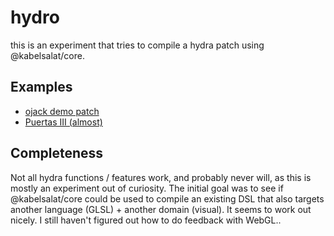 # hydro

this is an experiment that tries to compile a hydra patch using @kabelsalat/core.

## Examples

- [ojack demo patch](https://felixroos.github.io/schattenspiel/hydro/#Ly8gbGljZW5zZWQgd2l0aCBDQyBCWS1OQy1TQSA0LjAgaHR0cHM6Ly9jcmVhdGl2ZWNvbW1vbnMub3JnL2xpY2Vuc2VzL2J5LW5jLXNhLzQuMC8KLy8gYnkgT2xpdmlhIEphY2sKLy8gaHR0cHM6Ly9vamFjay5naXRodWIuaW8KCm9zYygxMDAsIDAuMDEsIDEuNCkKICAucm90YXRlKDAsIDAuMSkKICAubXVsdChvc2MoMTAsIDAuMSkubW9kdWxhdGUob3NjKDEwKS5yb3RhdGUoMCwgLTAuMSksIDEpKQogIC5jb2xvcigyLjgzLCAwLjkxLCAwLjM5KQogIC5vdXQoKTs=)
- [Puertas III (almost)](https://felixroos.github.io/schattenspiel/hydro/#Ly8gbGljZW5zZWQgd2l0aCBDQyBCWS1OQy1TQSA0LjAgaHR0cHM6Ly9jcmVhdGl2ZWNvbW1vbnMub3JnL2xpY2Vuc2VzL2J5LW5jLXNhLzQuMC8KLy8gUHVlcnRhcyBJSUkKLy8gcG9yIENlbGVzdGUgQmV0YW5jdXIKLy8gaHR0cHM6Ly9naXRodWIuY29tL2Vzc3RlYmFuCiAKb3NjKDQwLDAuMiwxKQogIC5tb2R1bGF0ZVNjYWxlKG9zYyg0MCwwLDEpLmthbGVpZCg4KSkKICAucmVwZWF0KDIsNCkKIC8vIC5tb2R1bGF0ZShvMCwwLjA1KQogIC5tb2R1bGF0ZUthbGVpZChzaGFwZSg0LDAuMSwxKSkKICAub3V0KCkK)

## Completeness

Not all hydra functions / features work, and probably never will, as this is mostly an experiment out of curiosity.
The initial goal was to see if @kabelsalat/core could be used to compile an existing DSL that also targets another language (GLSL) + another domain (visual). It seems to work out nicely. I still haven't figured out how to do feedback with WebGL..
